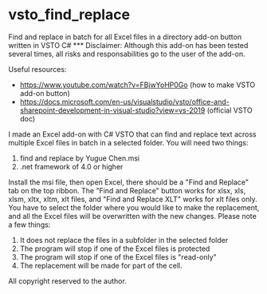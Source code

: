 # vsto_find_replace
Find and replace in batch for all Excel files in a directory add-on button written in VSTO C#
*** Disclaimer: Although this add-on has been tested several times, all risks and responsabilities go to the user of the add-on.

Useful resources:
- https://www.youtube.com/watch?v=FBjwYoHP0Go (how to make VSTO add-on button)
- https://docs.microsoft.com/en-us/visualstudio/vsto/office-and-sharepoint-development-in-visual-studio?view=vs-2019 (official VSTO doc)

I made an Excel add-on with C# VSTO that can find and replace text across multiple Excel files in batch in a selected folder. You will need two things:
1) find and replace by Yugue Chen.msi
2) .net framework of 4.0 or higher

Install the msi file, then open Excel, there should be a "Find and Replace" tab on the top ribbon. The "Find and Replace" button works for xlsx, xls, xlsm, xltx, xltm, xlt files, and "Find and Replace XLT" works for xlt files only. You have to select the folder where you would like to make the replacement, and all the Excel files will be overwritten with the new changes. Please note a few things:

1) It does not replace the files in a subfolder in the selected folder
2) The program will stop if one of the Excel files is protected
3) The program will stop if one of the Excel files is "read-only"
4) The replacement will be made for part of the cell.

All copyright reserved to the author.

